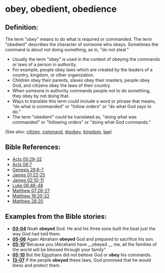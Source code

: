 # obey, obedient, obedience #

## Definition: ##

The term "obey" means to do what is required or commanded. The term "obedient" describes the character of someone who obeys. Sometimes the command is about not doing something, as in, "do not steal."

* Usually the term "obey" is used in the context of obeying the commands or laws of a person in authority.
* For example, people obey laws which are created by the leaders of a country, kingdom, or other organization.
* Children obey their parents, slaves obey their masters, people obey God, and citizens obey the laws of their country.
* When someone in authority commands people not to do something, they obey by not doing that.
* Ways to translate this term could include a word or phrase that means, "do what is commanded" or "follow orders" or "do what God says to do."
* The term "obedient" could be translated as, "doing what was commanded" or "following orders" or "doing what God commands."

(See also: [citizen](../other/citizen.md), [command](../other/command.md), [disobey](../other/disobey.md), [kingdom](../other/kingdom.md), [law](../other/law.md))

## Bible References: ##

* [Acts 05:29-32](https://door43.org/en/bible/notes/act/05/29)
* [Acts 06:7](https://door43.org/en/bible/notes/act/06/07)
* [Genesis 28:6-7](https://door43.org/en/bible/notes/gen/28/06)
* [James 01:22-25](https://door43.org/en/bible/notes/jas/01/22)
* [James 02:10-11](https://door43.org/en/bible/notes/jas/02/10)
* [Luke 06:46-48](https://door43.org/en/bible/notes/luk/06/46)
* [Matthew 07:26-27](https://door43.org/en/bible/notes/mat/07/26)
* [Matthew 19:20-22](https://door43.org/en/bible/notes/mat/19/20)
* [Matthew 28:20](https://door43.org/en/bible/notes/mat/28/20)

## Examples from the Bible stories: ##

* __[03-04](https://door43.org/en/obs/notes/frames/03-04)__ Noah __obeyed__  God. He and his three sons built the boat just the way God had told them.
* __[05-06](https://door43.org/en/obs/notes/frames/05-06)__ Again Abraham __obeyed__  God and prepared to sacrifice his son.
* __[05-10](https://door43.org/en/obs/notes/frames/05-10)__"Because you (Abraham) have __obeyed __  me, all the families of the world will be blessed through your family"
* __[05-10](https://door43.org/en/obs/notes/frames/05-10)__ But the Egyptians did not believe God or __obey__  his commands.
* __[13-07](https://door43.org/en/obs/notes/frames/13-07)__ If the people __obeyed__  these laws, God promised that he would bless and protect them.



